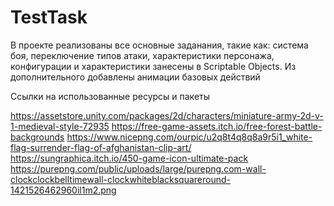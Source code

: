 # TestTask

В проекте реализованы все основные заданания, такие как: система боя, переключение типов атаки, характеристики персонажа, конфигурации и характеристики занесены в Scriptable Objects. Из дополнительного добавлены анимации базовых действий


Cсылки на использованные ресурсы и пакеты


https://assetstore.unity.com/packages/2d/characters/miniature-army-2d-v-1-medieval-style-72935
https://free-game-assets.itch.io/free-forest-battle-backgrounds
https://www.nicepng.com/ourpic/u2q8t4q8q8a9r5i1_white-flag-surrender-flag-of-afghanistan-clip-art/
https://sungraphica.itch.io/450-game-icon-ultimate-pack
https://purepng.com/public/uploads/large/purepng.com-wall-clockclockbelltimewall-clockwhiteblacksquareround-1421526462960il1m2.png
